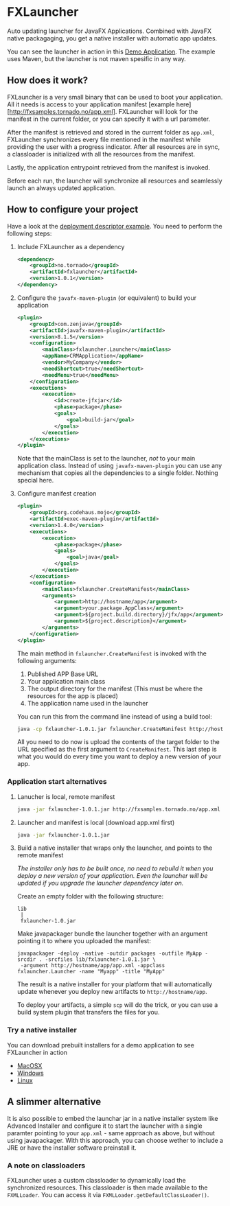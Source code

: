 # FXLauncher

Auto updating launcher for JavaFX Applications. Combined with JavaFX native packagaging, you get
a native installer with automatic app updates.

You can see the launcher in action in this [Demo Application](https://github.com/edvin/tornadofx-samples). The
example uses Maven, but the launcher is not maven spesific in any way.

## How does it work?

FXLauncher is a very small binary that can be used to boot your application. All it needs is access to your application 
manifest [example here][http://fxsamples.tornado.no/app.xml]. FXLauncher will look
for the manifest in the current folder, or you can specify it with a url parameter.
 
After the manifest is retrieved and stored in the current folder as `app.xml`, FXLauncher synchronizes every file
 mentioned in the manifest while providing the user with a progress indicator. After all resources are in sync,
 a classloader is initialized with all the resources from the manifest.
 
Lastly, the application entrypoint retrieved from the manifest is invoked.

Before each run, the launcher will synchronize all resources and seamlessly launch an always updated application.

## How to configure your project

Have a look at the [deployment descriptor example](https://github.com/edvin/tornadofx-samples/blob/master/pom.xml). You need
to perform the following steps:

1. Include FXLauncher as a dependency

	```xml
	<dependency>
		<groupId>no.tornado</groupId>
		<artifactId>fxlauncher</artifactId>
		<version>1.0.1</version>
	</dependency>
	```

2. Configure the `javafx-maven-plugin` (or equivalent) to build your application

	```xml
	<plugin>
		<groupId>com.zenjava</groupId>
		<artifactId>javafx-maven-plugin</artifactId>
		<version>8.1.5</version>
		<configuration>
			<mainClass>fxlauncher.Launcher</mainClass>
			<appName>CRMApplication</appName>
			<vendor>MyCompany</vendor>
			<needShortcut>true</needShortcut>
			<needMenu>true</needMenu>
		</configuration>
		<executions>
			<execution>
				<id>create-jfxjar</id>
				<phase>package</phase>
				<goals>
					<goal>build-jar</goal>
				</goals>
			</execution>
		</executions>
	</plugin>
	```
	
	Note that the mainClass is set to the launcher, _not_ to your main application class. Instead of using `javafx-maven-plugin` you can
	use any mechanism that copies all the dependencies to a single folder. Nothing special here.

3. Configure manifest creation

	```xml
	<plugin>
		<groupId>org.codehaus.mojo</groupId>
		<artifactId>exec-maven-plugin</artifactId>
		<version>1.4.0</version>
		<executions>
			<execution>
				<phase>package</phase>
				<goals>
					<goal>java</goal>
				</goals>
			</execution>
		</executions>
		<configuration>
			<mainClass>fxlauncher.CreateManifest</mainClass>
			<arguments>
				<argument>http://hostname/app</argument>
				<argument>your.package.AppClass</argument>
				<argument>${project.build.directory}/jfx/app</argument>
				<argument>${project.description}</argument>
			</arguments>
		</configuration>
	</plugin>
	```
	
	The main method in `fxlauncher.CreateManifest` is invoked with the following arguments:
	 1. Published APP Base URL
	 2. Your application main class
	 3. The output directory for the manifest (This must be where the resources for the app is placed)
	 4. The application name used in the launcher
	
	You can run this from the command line instead of using a build tool:
	 
	```bash
	java -cp fxlauncher-1.0.1.jar fxlauncher.CreateManifest http://hostname/app your.package.AppClass target/jfx/app MyApp
	```
	
	All you need to do now is upload the contents of the target folder to the URL specified as the first argument to `CreateManifest`. This last step
	is what you would do every time you want to deploy a new version of your app.

### Application start alternatives

1. Lanucher is local, remote manifest

	```bash
	java -jar fxlauncher-1.0.1.jar http://fxsamples.tornado.no/app.xml
	```

2. Launcher and manifest is local (download app.xml first)

	```bash
	java -jar fxlauncher-1.0.1.jar
	```

3. Build a native installer that wraps only the launcher, and points to the remote manifest

	_The installer only has to be built once, no need to rebuild it when you deploy a new version of your application. 
	 Even the launcher will be updated if you upgrade the launcher dependency later on._

	 Create an empty folder with the following structure:
	 
	```
	lib
	 |
	 fxlauncher-1.0.jar
	```

	Make javapackager bundle the launcher together with an argument pointing it to where you uploaded the manifest:
	
	```
	javapackager -deploy -native -outdir packages -outfile MyApp -srcdir . -srcfiles lib/fxlauncher-1.0.1.jar \
	 -argument http://hostname/app/app.xml -appclass fxlauncher.Launcher -name "Myapp" -title "MyApp"
	```

	The result is a native installer for your platform that will automatically update whenever you deploy new artifacts to `http://hostname/app`.
	
	To deploy your artifacts, a simple `scp` will do the trick, or you can use a build system plugin that transfers the files for you.
	
### Try a native installer
	
You can download prebuilt installers for a demo application to see FXLauncher in action

- [MacOSX](http://fxsamples.tornado.no/FXSamples-1.0.dmg)
- [Windows](http://fxsamples.tornado.no/FXSamples-1.0.exe)
- [Linux](http://fxsamples.tornado.no/fxsamples-1.0.deb)

## A slimmer alternative

It is also possible to embed the launchar jar in a native installer system like Advanced Installer
and configure it to start the launcher with a single paramter pointing to your `app.xml` - same approach as above, but without
 using javapackager. With this approach, you can choose wether to include a JRE or have the installer software preinstall it.

### A note on classloaders

FXLauncher uses a custom classloader to dynamically load the synchronized resources. This classloader is 
then made available to the `FXMLLoader`. You can access it via `FXMLLoader.getDefaultClassLoader()`.